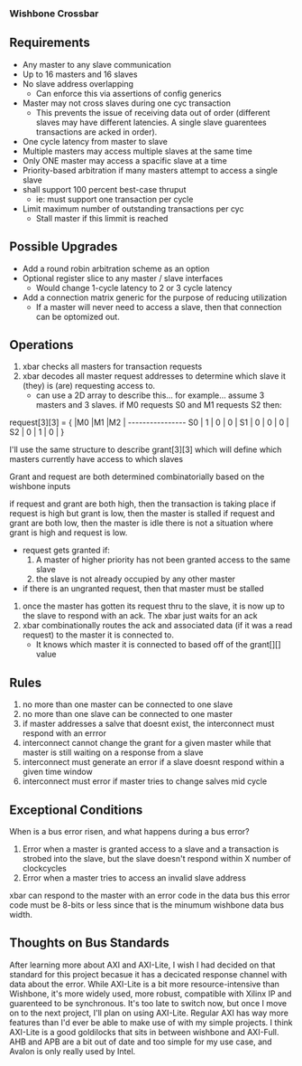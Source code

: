 ### Wishbone Crossbar

## Requirements

* Any master to any slave communication
* Up to 16 masters and 16 slaves 
* No slave address overlapping
  * Can enforce this via assertions of config generics
* Master may not cross slaves during one cyc transaction
  * This prevents the issue of receiving data out of order (different slaves 
    may have different latencies. A single slave guarentees transactions
    are acked in order).
* One cycle latency from master to slave
* Multiple masters may access multiple slaves at the same time
* Only ONE master may access a spacific slave at a time
* Priority-based arbitration if many masters attempt to access a single slave
* shall support 100 percent best-case thruput
  * ie: must support one transaction per cycle
* Limit maximum number of outstanding transactions per cyc
  * Stall master if this limmit is reached
  
## Possible Upgrades

* Add a round robin arbitration scheme as an option
* Optional register slice to any master / slave interfaces
  * Would change 1-cycle latency to 2 or 3 cycle latency
* Add a connection matrix generic for the purpose of reducing utilization
  * If a master will never need to access a slave, then that connection can 
    be optomized out. 

## Operations

1. xbar checks all masters for transaction requests
2. xbar decodes all master request addresses to determine which slave it (they)
   is (are) requesting access to.
   * can use a 2D array to describe this... for example... assume 3 masters and 
     3 slaves. if M0 requests S0 and M1 requests S2 then:

request[3][3] = 
{
       |M0 |M1 |M2 |
    ----------------
    S0 | 1 | 0 | 0 |
    S1 | 0 | 0 | 0 |
    S2 | 0 | 1 | 0 |
}

I'll use the same structure to describe grant[3][3] which will define which 
masters currently have access to which slaves

Grant and request are both determined combinatorially based on the wishbone inputs

if request and grant are both high, then the transaction is taking place
if request is high but grant is low, then the master is stalled
if request and grant are both low, then the master is idle 
there is not a situation where grant is high and request is low.

   * request gets granted if:
      1. A master of higher priority has not been granted 
          access to the same slave  
      1. the slave is not already occupied by any other master 
   * if there is an ungranted request, then that master must be stalled 

1. once the master has gotten its request thru to the slave, it is now up to the 
   slave to respond with an ack. The xbar just waits for an ack
2. xbar combinationally routes the ack and associated data (if it was a read 
   request) to the master it is connected to. 
   * It knows which master it is connected to based off of the grant[][] value

## Rules 

1. no more than one master can be connected to one slave 
2. no more than one slave can be connected to one master 
3. if master addresses a salve that doesnt exist, the interconnect must respond with an errror
4. interconnect cannot change the grant for a given master while that master is
   still waiting on a response from a slave
5. interconnect must generate an error if a slave doesnt respond within a given time window 
6. interconnect must error if master tries to change salves mid cycle 

## Exceptional Conditions

When is a bus error risen, and what happens during a bus error? 

1. Error when a master is granted access to a slave and a transaction is strobed 
   into the slave, but the slave doesn't respond within X number of clockcycles
2. Error when a master tries to access an invalid slave address

xbar can respond to the master with an error code in the data bus 
this error code must be 8-bits or less since that is the minumum wishbone data 
bus width. 

## Thoughts on Bus Standards

After learning more about AXI and AXI-Lite, I wish I had decided on 
that standard for this project becasue it has a decicated response channel with 
data about the error. While AXI-Lite is a bit more resource-intensive than 
Wishbone, it's more widely used, more robust, compatible with Xilinx IP and 
guarenteed to be synchronous. It's too late to switch now, but once I move on to 
the next project, I'll plan on using AXI-Lite. Regular AXI has way more features 
than I'd ever be able to make use of with my simple projects. I think AXI-Lite 
is a good goldilocks that sits in between wishbone and AXI-Full. AHB and APB are
a bit out of date and too simple for my use case, and Avalon is only really used 
by Intel. 
